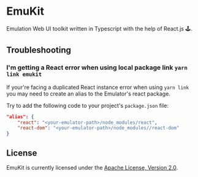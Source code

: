 # EmuKit

Emulation Web UI toolkit written in Typescript with the help of React.js 🕹️.

## Troubleshooting

### I'm getting a React error when using local package link `yarn link emukit`

If your're facing a duplicated React instance error when using `yarn link` you may need to create an alias to the Emulator's react package.

Try to add the following code to your project's `package.json` file:

```json
"alias": {
    "react": "<your-emulator-path>/node_modules/react",
    "react-dom": "<your-emulator-path>/node_modules//react-dom"
}
```

## License

EmuKit is currently licensed under the [Apache License, Version 2.0](http://www.apache.org/licenses/).
